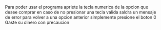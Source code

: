 Para poder usar el programa apriete la tecla numerica de la opcion que desee comprar
en caso de no presionar una tecla valida saldra un mensaje de error 
para volver a una opcion anterior simplemente presione el boton 0
Gaste su dinero con precaucion
